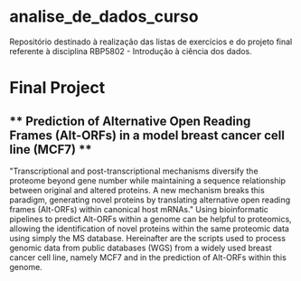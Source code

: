 # analise_de_dados_curso
Repositório destinado à realização das listas de exercícios e do projeto final referente à disciplina RBP5802 - Introdução à ciência dos dados.


# Final Project 
## ** Prediction of Alternative Open Reading Frames (Alt-ORFs) in a model breast cancer cell line (MCF7) **
"Transcriptional and post-transcriptional mechanisms diversify the proteome beyond gene number while maintaining a sequence relationship between original and altered proteins. A new mechanism breaks this paradigm, generating novel proteins by translating alternative open reading frames  (Alt-ORFs) within canonical host mRNAs." Using bioinformatic pipelines to predict Alt-ORFs within a genome can be helpful to proteomics, allowing the identification of novel proteins within the same proteomic data using simply the MS database. Hereinafter are the scripts used to process genomic data from public databases (WGS) from a widely used breast cancer cell line, namely MCF7 and in the prediction of Alt-ORFs within this genome. 
